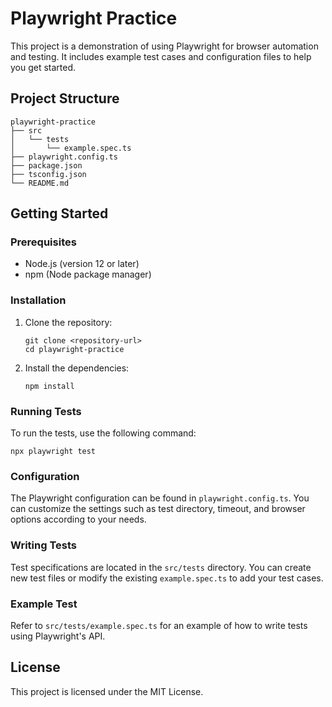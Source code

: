 # Playwright Practice

This project is a demonstration of using Playwright for browser automation and testing. It includes example test cases and configuration files to help you get started.

## Project Structure

```
playwright-practice
├── src
│   └── tests
│       └── example.spec.ts
├── playwright.config.ts
├── package.json
├── tsconfig.json
└── README.md
```

## Getting Started

### Prerequisites

- Node.js (version 12 or later)
- npm (Node package manager)

### Installation

1. Clone the repository:
   ```
   git clone <repository-url>
   cd playwright-practice
   ```

2. Install the dependencies:
   ```
   npm install
   ```

### Running Tests

To run the tests, use the following command:
```
npx playwright test
```

### Configuration

The Playwright configuration can be found in `playwright.config.ts`. You can customize the settings such as test directory, timeout, and browser options according to your needs.

### Writing Tests

Test specifications are located in the `src/tests` directory. You can create new test files or modify the existing `example.spec.ts` to add your test cases.

### Example Test

Refer to `src/tests/example.spec.ts` for an example of how to write tests using Playwright's API.

## License

This project is licensed under the MIT License.